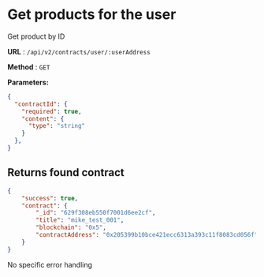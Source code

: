 # Get products for the user

Get product by ID

**URL** : `/api/v2/contracts/user/:userAddress`

**Method** : `GET`

**Parameters:**

```json
{
  "contractId": {
    "required": true,
    "content": {
      "type": "string"
    }
  },
}
```
## Returns found contract

```json
{
    "success": true,
    "contract": {
        "_id": "629f308eb550f7001d6ee2cf",
        "title": "mike_test_001",
        "blockchain": "0x5",
        "contractAddress": "0x205399b10bce421ecc6313a393c11f8083cd056f"
    }
}
```
No specific error handling